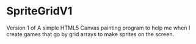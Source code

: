 # SpriteGridV1
Version 1 of A simple HTML5 Canvas painting program to help me when I create games that go by grid arrays to make sprites on the screen.
